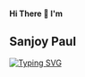 #### Hi There 👋 I'm
## Sanjoy Paul
[![Typing SVG](https://readme-typing-svg.herokuapp.com?font=Operator+Mono&color=%2336BCF7&width=500&height=100&lines=React+Developer;JavaScript+Developer;Full+Stack+Web+Developer)](https://git.io/typing-svg)